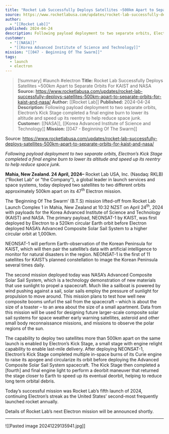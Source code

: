 ```yaml
---
title: "Rocket Lab Successfully Deploys Satellites ~500km Apart to Separate Orbits  For KAIST and NASA "
source: https://www.rocketlabusa.com/updates/rocket-lab-successfully-deploys-satellites-500km-apart-to-separate-orbits-for-kaist-and-nasa/
author:
  - "[[Rocket Lab]]"
published: 2024-04-24
description: Following payload deployment to two separate orbits, Electron’s Kick Stage completed a final engine burn to lower its altitude and speed up its reentry to help reduce space junk.
customer:
  - "[[NASA]]"
  - "[[Korea Advanced Institute of Science and Technology]]"
mission: "[[047 - Beginning Of The Swarm]]"
tags:
  - launch
  - electron
---
```

>[!summary]
#launch #electron
**Title:** Rocket Lab Successfully Deploys Satellites ~500km Apart to Separate Orbits  For KAIST and NASA 
**Source:** https://www.rocketlabusa.com/updates/rocket-lab-successfully-deploys-satellites-500km-apart-to-separate-orbits-for-kaist-and-nasa/
**Author:** [[Rocket Lab]]
**Published:** 2024-04-24
**Description:** Following payload deployment to two separate orbits, Electron’s Kick Stage completed a final engine burn to lower its altitude and speed up its reentry to help reduce space junk.
**Customer:** [[NASA]], [[Korea Advanced Institute of Science and Technology]]
**Mission:** [[047 - Beginning Of The Swarm]]

Source: https://www.rocketlabusa.com/updates/rocket-lab-successfully-deploys-satellites-500km-apart-to-separate-orbits-for-kaist-and-nasa/

*Following payload deployment to two separate orbits, Electron’s Kick Stage completed a final engine burn to lower its altitude and speed up its reentry to help reduce space junk.*

**Mahia, New Zealand. 24 April, 2024–** Rocket Lab USA, Inc. (Nasdaq: RKLB) (“Rocket Lab” or “the Company”), a global leader in launch services and space systems, today deployed two satellites to two different orbits approximately 500km apart on its 47<sup>th</sup> Electron mission.

The ‘Beginning Of The Swarm’ (B.T.S) mission lifted-off from Rocket Lab Launch Complex 1 in Mahia, New Zealand at 10:32 NZST on April 24<sup>th</sup>, 2024 with payloads for the Korea Advanced Institute of Science and Technology (KAIST) and NASA. The primary payload, NEONSAT-1 by KAIST, was first deployed by Electron to a 520km circular Earth orbit before Electron deployed NASA’s Advanced Composite Solar Sail System to a higher circular orbit at 1,000km.

NEONSAT-1 will perform Earth-observation of the Korean Peninsula for KAIST, which will then pair the satellite’s data with artificial intelligence to monitor for natural disasters in the region. NEONSAT-1 is the first of 11 satellites for KAIST’s planned constellation to image the Korean Peninsula several times daily.

The second mission deployed today was NASA’s Advanced Composite Solar Sail System, which is a technology demonstration of new materials that use sunlight to propel a spacecraft. Much like a sailboat is powered by wind pushing against a sail, solar sails employ the pressure of sunlight for propulsion to move around. This mission plans to test how well new composite booms unfurl the sail from the spacecraft – which is about the size of a toaster – to an area about the size of a small apartment. Data from this mission will be used for designing future larger-scale composite solar sail systems for space weather early warning satellites, asteroid and other small body reconnaissance missions, and missions to observe the polar regions of the sun.

The capability to deploy two satellites more than 500km apart on the same launch is enabled by Electron’s Kick Stage, a small stage with engine relight capability to enable last-mile delivery. After deploying NEONSAT-1, Electron’s Kick Stage completed multiple in-space burns of its Curie engine to raise its apogee and circularize its orbit before deploying the Advanced Composite Solar Sail System spacecraft. The Kick Stage then completed a \[fourth\] and final engine light to perform a deorbit maneuver that returned the stage closer to Earth to speed up its eventual deorbit, helping to reduce long term orbital debris.

Today’s successful mission was Rocket Lab’s fifth launch of 2024, continuing Electron’s streak as the United States’ second-most frequently launched rocket annually.

Details of Rocket Lab’s next Electron mission will be announced shortly.

---

![[Pasted image 20241229135941.jpg]]